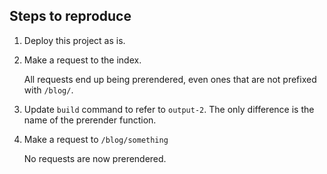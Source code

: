 ## Steps to reproduce

1. Deploy this project as is.
2. Make a request to the index.

   All requests end up being prerendered, even ones that are not prefixed with `/blog/`.

3. Update `build` command to refer to `output-2`. The only difference is the name of the prerender function.

4. Make a request to `/blog/something`

   No requests are now prerendered.
